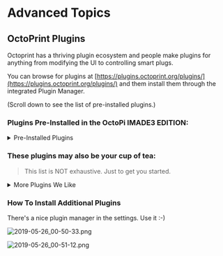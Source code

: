 # Advanced Topics

## OctoPrint Plugins

Octoprint has a thriving plugin ecosystem and people make plugins for anything from modifying the UI to controlling smart plugs.

You can browse for plugins at [https://plugins.octoprint.org/plugins/](https://plugins.octoprint.org/plugins/) and them install them through the integrated Plugin Manager.

(Scroll down to see the list of pre-installed plugins.)

### Plugins Pre-Installed in the OctoPi IMADE3 EDITION:

<details>
<summary>Pre-Installed Plugins</summary>

**BetterHeaterTimeout**
- Turns off the heaters after a period of inactivity. For those of us who forget printers heated up.

**GcodeEditor**
- Edit uploaded gcode. Useful for gcode preview and for occasional temperature hacking
- [https://plugins.octoprint.org/plugins/gcodebar/](https://plugins.octoprint.org/plugins/gcodebar/)

**TerminalCommands**
- Allows adding custom gcode macros

**Autoscroll**
- Improves the terminal UX

**Autoselect**
- Less clicking

**FirmwareUpdater**
- Flash Marlin firmware wirelessly

**FullScreen**
- Double click the camera to fullscreen

**SimpleEmergencyStop**
- Adds an emergency stop button to the navbar. Use in emergency.

**Tempsgraph**
- Supercharges the temperature graph. Zoom in, out... and export to csv(!)

**ipOnConnect**
- Shows the ip address of your JellyBOX when connected to OctoPrint

**RequestSpinner**
- A bit of UX
- This plugin will likely become pre-installed in the next Octopi IE release.

**Filemanager**
- Manage those files

**Full-featured Slicer**
- If you actually want to use Cura on your Pi, you should really install the Slicer UI.
- This plugin will likely become pre-installed in the next Octopi IE release.
- [https://plugins.octoprint.org/plugins/slicer/](https://plugins.octoprint.org/plugins/slicer/)

**Autoselect Plugin**
- Automatically selects the gcode file that's just been uploaded to be printed (if there is no print job active.) Not only it saves clicks, but prevents you from printing an old file by mistake.

**PortLister**
- Improves the UX of automatically re-connecting to the machine

**RequestSpinner**
- A little graphical element that let's you when OctoPrint is taking long to do something, but it's still working.

**Tab Order**
 - Allows for customization of the order and the looks of the tabs. Fancy icons here we go.

**EEPROM Marlin Editor**
- Enables you to view, edit and save JellyBOX settings in the persisten `EEPROM` memory. Things like Z probe offset, bed leveling mesh, or E-steps/mm.

</details>

### These plugins may also be your cup of tea:

> This list is NOT exhaustive. Just to get you started.

<details>
<summary>More Plugins We Like</summary>

**TouchUI**
- Useful when you are accessing OctoPrint via a mobile device or touchscreen.

**Gcodebar**
- Send gcode from the home tab. Yay.

**Octolapse**
- Seriously awesome and involved timelapses

**AstroPrint**
- Access Astroprint cloud files

**GitFiles**
- Print files from your repo!

**NavbarTemp**
- Always display temperature on the navbar

**Yamlpatcher**
- Only if you're a developer. Useless otherwise.
- [https://github.com/OctoPrint/OctoPrint-Yamlpatcher#patch-format](https://github.com/OctoPrint/OctoPrint-Yamlpatcher#patch-format)

**UserWhitelist**
- If you're in an organization, this simple plugin helps  keeping track of who is running prints

**Navbar Temperature Plugin**
- A neat plugin that always shows you the current/ target temperatures as well as the RPi core temp. One of the first plugins Filip installs; even though it does make the UI cluttered.
- ![navbar.png](assets/navbar.png)

**M117PopUp**
- A neat little plugin that shows the message otherwise only seen on the LCD. It does _not_ work for M0 messages though :-(

</details>

### How To Install Additional Plugins

There's a nice plugin manager in the settings. Use it :-)

![2019-05-26_00-50-33.png](/assets/2019-05-26_00-50-33.jpg)

![2019-05-26_00-51-12.png](/assets/2019-05-26_00-51-12.png)
